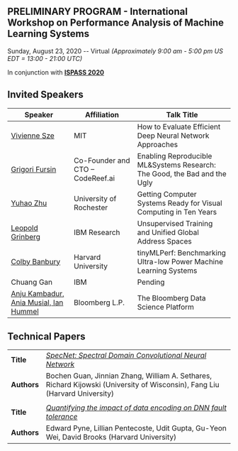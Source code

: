## PRELIMINARY PROGRAM - International Workshop on Performance Analysis of Machine Learning Systems
Sunday, August 23, 2020 -- Virtual *(Approximately 9:00 am - 5:00 pm US EDT = 13:00 - 21:00 UTC)*

In conjunction with **[ISPASS 2020](https://www.ispass.org/ispass2020)**

## Invited Speakers

| Speaker                                                      | Affiliation                        | Talk Title            |
| ----                                                         | ----                               | ----                  |
| [Vivienne Sze](https://fastpath2020.github.io/Sze)           | MIT                                | How to Evaluate Efficient Deep Neural Network Approaches                 |
| [Grigori Fursin](https://fastpath2020.github.io/Fursin)      | Co-Founder and CTO – CodeReef.ai   |Enabling Reproducible ML&Systems Research: The Good, the Bad and the Ugly |
| [Yuhao Zhu](https://fastpath2020.github.io/Zhu)              | University of Rochester            | Getting Computer Systems Ready for Visual Computing in Ten Years         |
| [Leopold Grinberg](https://fastpath2020.github.io/Grinberg)  | IBM Research                       | Unsupervised Training and Unified Global Address Spaces                  |
| [Colby Banbury](https://fastpath2020.github.io/Banbury)      | Harvard University                 | tinyMLPerf: Benchmarking Ultra-low Power Machine Learning Systems        |
| Chuang Gan                                                   | IBM                                | Pending                                                                  |
| [Anju Kambadur, Ania Musial, Ian Hummel](https://fastpath2020.github.io/Kambadur) | Bloomberg L.P.| The Bloomberg Data Science Platform                                      |

## Technical Papers

|             |                                                                                                                              |
| ----        | ----                                                                                                                         |
| **Title**   | [*SpecNet: Spectral Domain Convolutional Neural Network*](https://fastpath2020.github.io/Guan)                               |
| **Authors** | Bochen Guan, Jinnian Zhang, William A. Sethares, Richard Kijowski (University of Wisconsin), Fang Liu (Harvard University)   |
|             |                                                                                                                              |
| **Title**   | [*Quantifying the impact of data encoding on DNN fault tolerance*](https://fastpath2020.github.io/Pyne)                      |
| **Authors** | Edward Pyne, Lillian Pentecoste, Udit Gupta, Gu-Yeon Wei, David Brooks (Harvard University)                                  |
